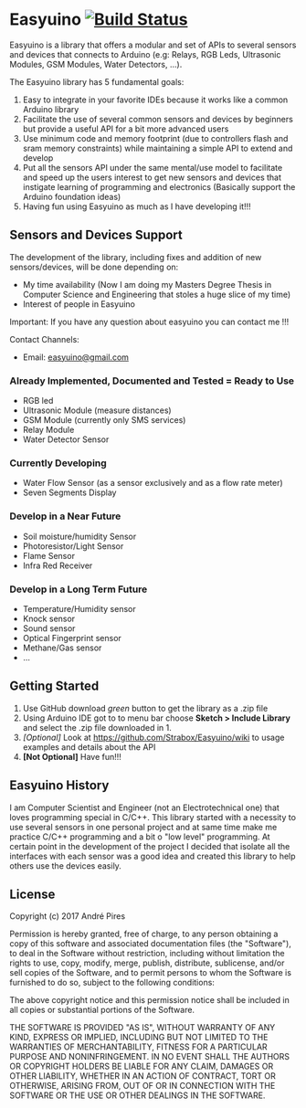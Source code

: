 # Easyuino [![Build Status](https://travis-ci.org/Strabox/Easyuino.svg?branch=master)](https://travis-ci.org/Strabox/Easyuino)

Easyuino is a library that offers a modular and set of APIs to several sensors and devices that connects to Arduino (e.g: Relays, RGB Leds, Ultrasonic Modules, GSM Modules, Water Detectors, ...). 

The Easyuino library has 5 fundamental goals:
1. Easy to integrate in your favorite IDEs because it works like a common Arduino library
2. Facilitate the use of several common sensors and devices by beginners but provide a useful API for a bit more advanced users
3. Use minimum code and memory footprint (due to controllers flash and sram memory constraints) while maintaining a simple API to extend and develop
4. Put all the sensors API under the same mental/use model to facilitate and speed up the users interest to get new sensors and devices that instigate learning of programming and electronics (Basically support the Arduino foundation ideas)
5. Having fun using Easyuino as much as I have developing it!!!

## Sensors and Devices Support

The development of the library, including fixes and addition of new sensors/devices, will be done depending on:
- My time availability (Now I am doing my Masters Degree Thesis in Computer Science and Engineering that stoles a huge slice of my time)
- Interest of people in Easyuino

Important: If you have any question about easyuino you can contact me !!!

Contact Channels:
- Email: easyuino@gmail.com

### Already Implemented, Documented and Tested = Ready to Use

- RGB led
- Ultrasonic Module (measure distances)
- GSM Module (currently only SMS services)
- Relay Module 
- Water Detector Sensor

### Currently Developing

- Water Flow Sensor (as a sensor exclusively and as a flow rate meter)
- Seven Segments Display

### Develop in a Near Future

- Soil moisture/humidity Sensor
- Photoresistor/Light Sensor
- Flame Sensor
- Infra Red Receiver

### Develop in a Long Term Future

- Temperature/Humidity sensor
- Knock sensor
- Sound sensor
- Optical Fingerprint sensor
- Methane/Gas sensor
- ...

## Getting Started

1. Use GitHub download *green* button to get the library as a .zip file
2. Using Arduino IDE got to to menu bar choose **Sketch > Include Library** and select the .zip file downloaded in 1.
3. *[Optional]* Look at https://github.com/Strabox/Easyuino/wiki to usage examples and details about the API
4. **[Not Optional]** Have fun!!!

## Easyuino History

I am Computer Scientist and Engineer (not an Electrotechnical one) that loves programming special in C/C++. 
This library started with a necessity to use several sensors in one personal project and at same time make me practice C/C++ programming and a bit o "low level" programming.
At certain point in the development of the project I decided that isolate all the interfaces with each sensor was a good idea and created this library to help others use the devices easily.

## License 

Copyright (c) 2017 André Pires

Permission is hereby granted, free of charge, to any person obtaining a copy
of this software and associated documentation files (the "Software"), to deal
in the Software without restriction, including without limitation the rights
to use, copy, modify, merge, publish, distribute, sublicense, and/or sell
copies of the Software, and to permit persons to whom the Software is
furnished to do so, subject to the following conditions:

The above copyright notice and this permission notice shall be included in all
copies or substantial portions of the Software.

THE SOFTWARE IS PROVIDED "AS IS", WITHOUT WARRANTY OF ANY KIND, EXPRESS OR
IMPLIED, INCLUDING BUT NOT LIMITED TO THE WARRANTIES OF MERCHANTABILITY,
FITNESS FOR A PARTICULAR PURPOSE AND NONINFRINGEMENT. IN NO EVENT SHALL THE
AUTHORS OR COPYRIGHT HOLDERS BE LIABLE FOR ANY CLAIM, DAMAGES OR OTHER
LIABILITY, WHETHER IN AN ACTION OF CONTRACT, TORT OR OTHERWISE, ARISING FROM,
OUT OF OR IN CONNECTION WITH THE SOFTWARE OR THE USE OR OTHER DEALINGS IN THE
SOFTWARE.
